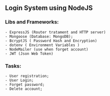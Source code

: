 ## Login System using NodeJS

### Libs and Frameworks:

    - ExpressJS (Router tratament and HTTP server)
    - Mongoose (Database: MongoDB);
    - BcryptJS ( Password Hash and Encryption)
    - dotenv ( Environment Variables )
    - NodeMailer (use when forget account)
    - JWT (Json Web Token)


### Tasks:

    - User registration;
    - User Login;
    - Forget password;
    - Delete account;

